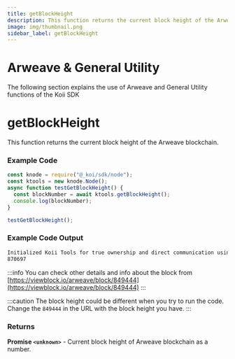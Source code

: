 ```yaml
---
title: getBlockHeight
description: This function returns the current block height of the Arweave blockchain.
image: img/thumbnail.png
sidebar_label: getBlockHeight
---
```


# Arweave & General Utility

The following section explains the use of Arweave and General Utility functions of the Koii SDK

# getBlockHeight

This function returns the current block height of the Arweave blockchain.

### Example Code

```js
const knode = require("@_koi/sdk/node");
const ktools = new knode.Node();
async function testGetBlockHeight() {
  const blockNumber = await ktools.getBlockHeight();
  console.log(blockNumber);
}

testGetBlockHeight();
```

### Example Code Output

```sh
Initialized Koii Tools for true ownership and direct communication using version QA7AIFVx1KBBmzC7WUNhJbDsHlSJArUT0jWrhZMZPS8
870697
```

:::info
You can check other details and info about the block from [https://viewblock.io/arweave/block/849444](https://viewblock.io/arweave/block/849444)
:::

:::caution
The block height could be different when you try to run the code. Change the `849444` in the URL with the block height you have.
:::

### Returns

**Promise `<unknown>`** - Current block height of Arweave blockchain as a number.
